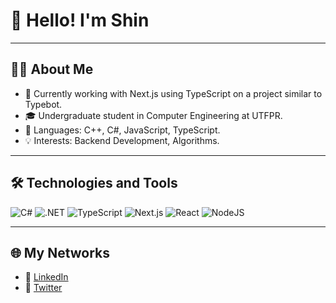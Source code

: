 # 👋 Hello! I'm Shin

---

## 🧑‍💻 About Me
- 💼 Currently working with Next.js using TypeScript on a project similar to Typebot.
- 🎓 Undergraduate student in Computer Engineering at UTFPR.
- 👅 Languages: C++, C#, JavaScript, TypeScript.
- 💡 Interests: Backend Development, Algorithms.

---

## 🛠️ Technologies and Tools
![C#](https://custom-icon-badges.demolab.com/badge/C%23-%23239120.svg?logo=cshrp&logoColor=white)
![.NET](https://img.shields.io/badge/.NET-512BD4?logo=dotnet&logoColor=fff)
![TypeScript](https://img.shields.io/badge/TypeScript-3178C6?logo=typescript&logoColor=fff)
![Next.js](https://img.shields.io/badge/Next.js-black?logo=next.js&logoColor=white)
![React](https://img.shields.io/badge/React-%2320232a.svg?logo=react&logoColor=%2361DAFB)
![NodeJS](https://img.shields.io/badge/Node.js-6DA55F?logo=node.js&logoColor=white)

---

## 🌐 My Networks
- 💼 [LinkedIn](https://www.linkedin.com/in/bruno-yamamoto-281228280/)
- 💬 [Twitter](https://twitter.com/brunin_json)
